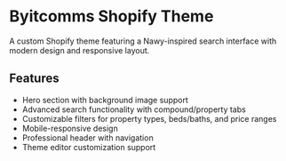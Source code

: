 # Byitcomms Shopify Theme

A custom Shopify theme featuring a Nawy-inspired search interface with modern design and responsive layout.

## Features
- Hero section with background image support
- Advanced search functionality with compound/property tabs
- Customizable filters for property types, beds/baths, and price ranges
- Mobile-responsive design
- Professional header with navigation
- Theme editor customization support
